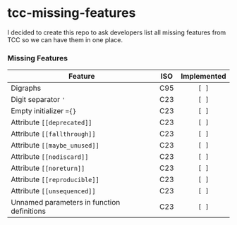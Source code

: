 # tcc-missing-features

I decided to create this repo to ask developers list all missing
features from TCC so we can have them in one place.

### Missing Features

| Feature | ISO | Implemented |
|---------|-----|:-------------:|
| Digraphs | C95 | `[ ]` |
| Digit separator `'` |  C23 | `[ ]` |
| Empty initializer `={}` | C23 | `[ ]` |
| Attribute `[[deprecated]]` | C23 | `[ ]` |
| Attribute `[[fallthrough]]` | C23 | `[ ]` |
| Attribute `[[maybe_unused]]` | C23 | `[ ]` |
| Attribute `[[nodiscard]]` | C23 | `[ ]` |
| Attribute `[[noreturn]]` | C23 | `[ ]` |
| Attribute `[[reproducible]]` | C23 | `[ ]` |
| Attribute `[[unsequenced]]` | C23 | `[ ]` |
| Unnamed parameters in function definitions | C23 | `[ ]` |
